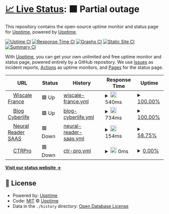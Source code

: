 # [📈 Live Status](https://upptime.github.io/upptime): <!--live status--> **🟧 Partial outage**

This repository contains the open-source uptime monitor and status page for [Upptime](https://upptime.js.org), powered by [Upptime](https://github.com/upptime/upptime).

[![Uptime CI](https://github.com/upptime/upptime/workflows/Uptime%20CI/badge.svg)](https://github.com/upptime/upptime/actions?query=workflow%3A%22Uptime+CI%22)
[![Response Time CI](https://github.com/upptime/upptime/workflows/Response%20Time%20CI/badge.svg)](https://github.com/upptime/upptime/actions?query=workflow%3A%22Response+Time+CI%22)
[![Graphs CI](https://github.com/upptime/upptime/workflows/Graphs%20CI/badge.svg)](https://github.com/upptime/upptime/actions?query=workflow%3A%22Graphs+CI%22)
[![Static Site CI](https://github.com/upptime/upptime/workflows/Static%20Site%20CI/badge.svg)](https://github.com/upptime/upptime/actions?query=workflow%3A%22Static+Site+CI%22)
[![Summary CI](https://github.com/upptime/upptime/workflows/Summary%20CI/badge.svg)](https://github.com/upptime/upptime/actions?query=workflow%3A%22Summary+CI%22)

With [Upptime](https://upptime.js.org), you can get your own unlimited and free uptime monitor and status page, powered entirely by a GitHub repository. We use [Issues](https://github.com/upptime/upptime/issues) as incident reports, [Actions](https://github.com/upptime/upptime/actions) as uptime monitors, and [Pages](https://upptime.github.io/upptime) for the status page.

<!--start: status pages-->
<!-- This summary is generated by Upptime (https://github.com/upptime/upptime) -->
<!-- Do not edit this manually, your changes will be overwritten -->
<!-- prettier-ignore -->
| URL | Status | History | Response Time | Uptime |
| --- | ------ | ------- | ------------- | ------ |
| <img alt="" src="https://icons.duckduckgo.com/ip3/www.wiscale.fr.ico" height="13"> [Wiscale France](https://www.wiscale.fr) | 🟩 Up | [wiscale-france.yml](https://github.com/cyberlife-inside/myuptime/commits/HEAD/history/wiscale-france.yml) | <details><summary><img alt="Response time graph" src="./graphs/wiscale-france/response-time-week.png" height="20"> 540ms</summary><br><a href="https://upptime.github.io/upptime/history/wiscale-france"><img alt="Response time 719" src="https://img.shields.io/endpoint?url=https%3A%2F%2Fraw.githubusercontent.com%2Fcyberlife-inside%2Fmyuptime%2FHEAD%2Fapi%2Fwiscale-france%2Fresponse-time.json"></a><br><a href="https://upptime.github.io/upptime/history/wiscale-france"><img alt="24-hour response time 538" src="https://img.shields.io/endpoint?url=https%3A%2F%2Fraw.githubusercontent.com%2Fcyberlife-inside%2Fmyuptime%2FHEAD%2Fapi%2Fwiscale-france%2Fresponse-time-day.json"></a><br><a href="https://upptime.github.io/upptime/history/wiscale-france"><img alt="7-day response time 540" src="https://img.shields.io/endpoint?url=https%3A%2F%2Fraw.githubusercontent.com%2Fcyberlife-inside%2Fmyuptime%2FHEAD%2Fapi%2Fwiscale-france%2Fresponse-time-week.json"></a><br><a href="https://upptime.github.io/upptime/history/wiscale-france"><img alt="30-day response time 991" src="https://img.shields.io/endpoint?url=https%3A%2F%2Fraw.githubusercontent.com%2Fcyberlife-inside%2Fmyuptime%2FHEAD%2Fapi%2Fwiscale-france%2Fresponse-time-month.json"></a><br><a href="https://upptime.github.io/upptime/history/wiscale-france"><img alt="1-year response time 703" src="https://img.shields.io/endpoint?url=https%3A%2F%2Fraw.githubusercontent.com%2Fcyberlife-inside%2Fmyuptime%2FHEAD%2Fapi%2Fwiscale-france%2Fresponse-time-year.json"></a></details> | <details><summary><a href="https://upptime.github.io/upptime/history/wiscale-france">100.00%</a></summary><a href="https://upptime.github.io/upptime/history/wiscale-france"><img alt="All-time uptime 99.95%" src="https://img.shields.io/endpoint?url=https%3A%2F%2Fraw.githubusercontent.com%2Fcyberlife-inside%2Fmyuptime%2FHEAD%2Fapi%2Fwiscale-france%2Fuptime.json"></a><br><a href="https://upptime.github.io/upptime/history/wiscale-france"><img alt="24-hour uptime 100.00%" src="https://img.shields.io/endpoint?url=https%3A%2F%2Fraw.githubusercontent.com%2Fcyberlife-inside%2Fmyuptime%2FHEAD%2Fapi%2Fwiscale-france%2Fuptime-day.json"></a><br><a href="https://upptime.github.io/upptime/history/wiscale-france"><img alt="7-day uptime 100.00%" src="https://img.shields.io/endpoint?url=https%3A%2F%2Fraw.githubusercontent.com%2Fcyberlife-inside%2Fmyuptime%2FHEAD%2Fapi%2Fwiscale-france%2Fuptime-week.json"></a><br><a href="https://upptime.github.io/upptime/history/wiscale-france"><img alt="30-day uptime 100.00%" src="https://img.shields.io/endpoint?url=https%3A%2F%2Fraw.githubusercontent.com%2Fcyberlife-inside%2Fmyuptime%2FHEAD%2Fapi%2Fwiscale-france%2Fuptime-month.json"></a><br><a href="https://upptime.github.io/upptime/history/wiscale-france"><img alt="1-year uptime 99.99%" src="https://img.shields.io/endpoint?url=https%3A%2F%2Fraw.githubusercontent.com%2Fcyberlife-inside%2Fmyuptime%2FHEAD%2Fapi%2Fwiscale-france%2Fuptime-year.json"></a></details>
| <img alt="" src="https://icons.duckduckgo.com/ip3/cyberlife.blog.ico" height="13"> [Blog Cyberlife](https://cyberlife.blog) | 🟩 Up | [blog-cyberlife.yml](https://github.com/cyberlife-inside/myuptime/commits/HEAD/history/blog-cyberlife.yml) | <details><summary><img alt="Response time graph" src="./graphs/blog-cyberlife/response-time-week.png" height="20"> 734ms</summary><br><a href="https://upptime.github.io/upptime/history/blog-cyberlife"><img alt="Response time 650" src="https://img.shields.io/endpoint?url=https%3A%2F%2Fraw.githubusercontent.com%2Fcyberlife-inside%2Fmyuptime%2FHEAD%2Fapi%2Fblog-cyberlife%2Fresponse-time.json"></a><br><a href="https://upptime.github.io/upptime/history/blog-cyberlife"><img alt="24-hour response time 492" src="https://img.shields.io/endpoint?url=https%3A%2F%2Fraw.githubusercontent.com%2Fcyberlife-inside%2Fmyuptime%2FHEAD%2Fapi%2Fblog-cyberlife%2Fresponse-time-day.json"></a><br><a href="https://upptime.github.io/upptime/history/blog-cyberlife"><img alt="7-day response time 734" src="https://img.shields.io/endpoint?url=https%3A%2F%2Fraw.githubusercontent.com%2Fcyberlife-inside%2Fmyuptime%2FHEAD%2Fapi%2Fblog-cyberlife%2Fresponse-time-week.json"></a><br><a href="https://upptime.github.io/upptime/history/blog-cyberlife"><img alt="30-day response time 692" src="https://img.shields.io/endpoint?url=https%3A%2F%2Fraw.githubusercontent.com%2Fcyberlife-inside%2Fmyuptime%2FHEAD%2Fapi%2Fblog-cyberlife%2Fresponse-time-month.json"></a><br><a href="https://upptime.github.io/upptime/history/blog-cyberlife"><img alt="1-year response time 675" src="https://img.shields.io/endpoint?url=https%3A%2F%2Fraw.githubusercontent.com%2Fcyberlife-inside%2Fmyuptime%2FHEAD%2Fapi%2Fblog-cyberlife%2Fresponse-time-year.json"></a></details> | <details><summary><a href="https://upptime.github.io/upptime/history/blog-cyberlife">100.00%</a></summary><a href="https://upptime.github.io/upptime/history/blog-cyberlife"><img alt="All-time uptime 99.70%" src="https://img.shields.io/endpoint?url=https%3A%2F%2Fraw.githubusercontent.com%2Fcyberlife-inside%2Fmyuptime%2FHEAD%2Fapi%2Fblog-cyberlife%2Fuptime.json"></a><br><a href="https://upptime.github.io/upptime/history/blog-cyberlife"><img alt="24-hour uptime 100.00%" src="https://img.shields.io/endpoint?url=https%3A%2F%2Fraw.githubusercontent.com%2Fcyberlife-inside%2Fmyuptime%2FHEAD%2Fapi%2Fblog-cyberlife%2Fuptime-day.json"></a><br><a href="https://upptime.github.io/upptime/history/blog-cyberlife"><img alt="7-day uptime 100.00%" src="https://img.shields.io/endpoint?url=https%3A%2F%2Fraw.githubusercontent.com%2Fcyberlife-inside%2Fmyuptime%2FHEAD%2Fapi%2Fblog-cyberlife%2Fuptime-week.json"></a><br><a href="https://upptime.github.io/upptime/history/blog-cyberlife"><img alt="30-day uptime 100.00%" src="https://img.shields.io/endpoint?url=https%3A%2F%2Fraw.githubusercontent.com%2Fcyberlife-inside%2Fmyuptime%2FHEAD%2Fapi%2Fblog-cyberlife%2Fuptime-month.json"></a><br><a href="https://upptime.github.io/upptime/history/blog-cyberlife"><img alt="1-year uptime 99.19%" src="https://img.shields.io/endpoint?url=https%3A%2F%2Fraw.githubusercontent.com%2Fcyberlife-inside%2Fmyuptime%2FHEAD%2Fapi%2Fblog-cyberlife%2Fuptime-year.json"></a></details>
| <img alt="" src="https://icons.duckduckgo.com/ip3/neural-reader.com.ico" height="13"> [Neural Reader SAAS](https://neural-reader.com) | 🟥 Down | [neural-reader-saas.yml](https://github.com/cyberlife-inside/myuptime/commits/HEAD/history/neural-reader-saas.yml) | <details><summary><img alt="Response time graph" src="./graphs/neural-reader-saas/response-time-week.png" height="20"> 154ms</summary><br><a href="https://upptime.github.io/upptime/history/neural-reader-saas"><img alt="Response time 142" src="https://img.shields.io/endpoint?url=https%3A%2F%2Fraw.githubusercontent.com%2Fcyberlife-inside%2Fmyuptime%2FHEAD%2Fapi%2Fneural-reader-saas%2Fresponse-time.json"></a><br><a href="https://upptime.github.io/upptime/history/neural-reader-saas"><img alt="24-hour response time 151" src="https://img.shields.io/endpoint?url=https%3A%2F%2Fraw.githubusercontent.com%2Fcyberlife-inside%2Fmyuptime%2FHEAD%2Fapi%2Fneural-reader-saas%2Fresponse-time-day.json"></a><br><a href="https://upptime.github.io/upptime/history/neural-reader-saas"><img alt="7-day response time 154" src="https://img.shields.io/endpoint?url=https%3A%2F%2Fraw.githubusercontent.com%2Fcyberlife-inside%2Fmyuptime%2FHEAD%2Fapi%2Fneural-reader-saas%2Fresponse-time-week.json"></a><br><a href="https://upptime.github.io/upptime/history/neural-reader-saas"><img alt="30-day response time 154" src="https://img.shields.io/endpoint?url=https%3A%2F%2Fraw.githubusercontent.com%2Fcyberlife-inside%2Fmyuptime%2FHEAD%2Fapi%2Fneural-reader-saas%2Fresponse-time-month.json"></a><br><a href="https://upptime.github.io/upptime/history/neural-reader-saas"><img alt="1-year response time 145" src="https://img.shields.io/endpoint?url=https%3A%2F%2Fraw.githubusercontent.com%2Fcyberlife-inside%2Fmyuptime%2FHEAD%2Fapi%2Fneural-reader-saas%2Fresponse-time-year.json"></a></details> | <details><summary><a href="https://upptime.github.io/upptime/history/neural-reader-saas">58.75%</a></summary><a href="https://upptime.github.io/upptime/history/neural-reader-saas"><img alt="All-time uptime 99.76%" src="https://img.shields.io/endpoint?url=https%3A%2F%2Fraw.githubusercontent.com%2Fcyberlife-inside%2Fmyuptime%2FHEAD%2Fapi%2Fneural-reader-saas%2Fuptime.json"></a><br><a href="https://upptime.github.io/upptime/history/neural-reader-saas"><img alt="24-hour uptime 68.92%" src="https://img.shields.io/endpoint?url=https%3A%2F%2Fraw.githubusercontent.com%2Fcyberlife-inside%2Fmyuptime%2FHEAD%2Fapi%2Fneural-reader-saas%2Fuptime-day.json"></a><br><a href="https://upptime.github.io/upptime/history/neural-reader-saas"><img alt="7-day uptime 58.75%" src="https://img.shields.io/endpoint?url=https%3A%2F%2Fraw.githubusercontent.com%2Fcyberlife-inside%2Fmyuptime%2FHEAD%2Fapi%2Fneural-reader-saas%2Fuptime-week.json"></a><br><a href="https://upptime.github.io/upptime/history/neural-reader-saas"><img alt="30-day uptime 90.51%" src="https://img.shields.io/endpoint?url=https%3A%2F%2Fraw.githubusercontent.com%2Fcyberlife-inside%2Fmyuptime%2FHEAD%2Fapi%2Fneural-reader-saas%2Fuptime-month.json"></a><br><a href="https://upptime.github.io/upptime/history/neural-reader-saas"><img alt="1-year uptime 99.21%" src="https://img.shields.io/endpoint?url=https%3A%2F%2Fraw.githubusercontent.com%2Fcyberlife-inside%2Fmyuptime%2FHEAD%2Fapi%2Fneural-reader-saas%2Fuptime-year.json"></a></details>
| <img alt="" src="https://icons.duckduckgo.com/ip3/ctrpro.co.ico" height="13"> [CTRPro](https://ctrpro.co) | 🟥 Down | [ctr-pro.yml](https://github.com/cyberlife-inside/myuptime/commits/HEAD/history/ctr-pro.yml) | <details><summary><img alt="Response time graph" src="./graphs/ctr-pro/response-time-week.png" height="20"> 0ms</summary><br><a href="https://upptime.github.io/upptime/history/ctr-pro"><img alt="Response time 1571" src="https://img.shields.io/endpoint?url=https%3A%2F%2Fraw.githubusercontent.com%2Fcyberlife-inside%2Fmyuptime%2FHEAD%2Fapi%2Fctr-pro%2Fresponse-time.json"></a><br><a href="https://upptime.github.io/upptime/history/ctr-pro"><img alt="24-hour response time 0" src="https://img.shields.io/endpoint?url=https%3A%2F%2Fraw.githubusercontent.com%2Fcyberlife-inside%2Fmyuptime%2FHEAD%2Fapi%2Fctr-pro%2Fresponse-time-day.json"></a><br><a href="https://upptime.github.io/upptime/history/ctr-pro"><img alt="7-day response time 0" src="https://img.shields.io/endpoint?url=https%3A%2F%2Fraw.githubusercontent.com%2Fcyberlife-inside%2Fmyuptime%2FHEAD%2Fapi%2Fctr-pro%2Fresponse-time-week.json"></a><br><a href="https://upptime.github.io/upptime/history/ctr-pro"><img alt="30-day response time 0" src="https://img.shields.io/endpoint?url=https%3A%2F%2Fraw.githubusercontent.com%2Fcyberlife-inside%2Fmyuptime%2FHEAD%2Fapi%2Fctr-pro%2Fresponse-time-month.json"></a><br><a href="https://upptime.github.io/upptime/history/ctr-pro"><img alt="1-year response time 1571" src="https://img.shields.io/endpoint?url=https%3A%2F%2Fraw.githubusercontent.com%2Fcyberlife-inside%2Fmyuptime%2FHEAD%2Fapi%2Fctr-pro%2Fresponse-time-year.json"></a></details> | <details><summary><a href="https://upptime.github.io/upptime/history/ctr-pro">0.00%</a></summary><a href="https://upptime.github.io/upptime/history/ctr-pro"><img alt="All-time uptime 69.24%" src="https://img.shields.io/endpoint?url=https%3A%2F%2Fraw.githubusercontent.com%2Fcyberlife-inside%2Fmyuptime%2FHEAD%2Fapi%2Fctr-pro%2Fuptime.json"></a><br><a href="https://upptime.github.io/upptime/history/ctr-pro"><img alt="24-hour uptime 0.00%" src="https://img.shields.io/endpoint?url=https%3A%2F%2Fraw.githubusercontent.com%2Fcyberlife-inside%2Fmyuptime%2FHEAD%2Fapi%2Fctr-pro%2Fuptime-day.json"></a><br><a href="https://upptime.github.io/upptime/history/ctr-pro"><img alt="7-day uptime 0.00%" src="https://img.shields.io/endpoint?url=https%3A%2F%2Fraw.githubusercontent.com%2Fcyberlife-inside%2Fmyuptime%2FHEAD%2Fapi%2Fctr-pro%2Fuptime-week.json"></a><br><a href="https://upptime.github.io/upptime/history/ctr-pro"><img alt="30-day uptime 7.96%" src="https://img.shields.io/endpoint?url=https%3A%2F%2Fraw.githubusercontent.com%2Fcyberlife-inside%2Fmyuptime%2FHEAD%2Fapi%2Fctr-pro%2Fuptime-month.json"></a><br><a href="https://upptime.github.io/upptime/history/ctr-pro"><img alt="1-year uptime 37.98%" src="https://img.shields.io/endpoint?url=https%3A%2F%2Fraw.githubusercontent.com%2Fcyberlife-inside%2Fmyuptime%2FHEAD%2Fapi%2Fctr-pro%2Fuptime-year.json"></a></details>

<!--end: status pages-->

[**Visit our status website →**](https://upptime.github.io/upptime)

## 📄 License

- Powered by: [Upptime](https://github.com/upptime/upptime)
- Code: [MIT](./LICENSE) © [Upptime](https://upptime.js.org)
- Data in the `./history` directory: [Open Database License](https://opendatacommons.org/licenses/odbl/1-0/)
